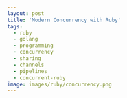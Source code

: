 ```yaml
---
layout: post
title: 'Modern Concurrency with Ruby'
tags:
  - ruby
  - golang
  - programming
  - concurrency
  - sharing
  - channels
  - pipelines
  - concurrent-ruby
image: images/ruby/concurrency.png
---
```


